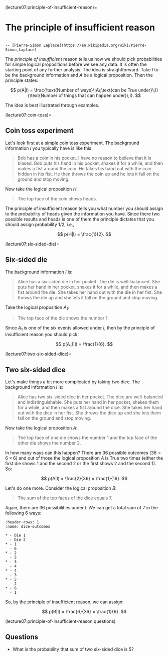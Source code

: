 (lecture07:principle-of-insufficient-reason)=
# The principle of insufficient reason

```{epigraph} The theory of chance consists in reducing all the events of the same kind to a certain number of cases equally possible, that is to say, to such as we may be equally undecided about in regard to their existence, and in determining the number of cases favorable to the event whose probability is sought. The ratio of this number to that of all the cases possible is the measure of this probability, which is thus simply a fraction whose numerator is the number of favorable cases and whose denominator is the number of all the cases possible.

-- [Pierre-Simon Laplace](https://en.wikipedia.org/wiki/Pierre-Simon_Laplace)
```

The *principle of insufficient* reason tells us how we should pick probabilities for simple logical propositions before we see any data.
It is often the starting point of any further analysis.
The idea is straightforward.
Take $I$ to be the background information and $A$ be a logical proposition.
Then the principle states:

$$
p(A|I) = \frac{\text{Number of ways}\;A\;\text{can be True under}\;I}{\text{Number of things that can happen under}\;I}.
$$

The idea is best illustrated through examples.

(lecture07:coin-toss)=
## Coin toss experiment
Let's look first at a simple coin toss experiment.
The background information $I$ you typically have is like this:
> Bob has a coin in his pocket. I have no reason to believe that it is biased. Bob puts his hand in his pocket, shakes it for a while, and then makes a fist around the coin. He takes his hand out with the coin hidden in his fist. He then throws the coin up and he lets it fall on the ground and stop moving.

Now take the logical proposition $H$:
> The top face of the coin shows heads.

The principle of insufficient reason tells you what number you should assign to the probability of heads given the information you have.
Since there two possible results and heads is one of them the principle dictates that you should assign probability $1/2$, i.e.,

$$
p(H|I) = \frac{1}{2}.
$$

(lecture07:six-sided-die)=
## Six-sided die
The background information $I$ is:
> Alice has a six-sided die in her pocket. The die is well-balanced. She puts her hand in her pocket, shakes it for a while, and then makes a fist around the die. She takes her hand out with the die in her fist. She throws the die up and she lets it fall on the ground and stop moving.

Take the logical proposition $A_1$:
> The top face of the die shows the number 1.

Since $A_1$ is one of the six events allowed under $I$, then by the principle of insufficient reason you should pick:

$$
p(A_1|I) = \frac{1}{6}.
$$

(lecture07:two-six-sided-dice)=
## Two six-sided dice
Let's make things a bit more complicated by taking two dice.
The background information $I$ is:
> Alice has two six-sided dice in her pocket. The dice are well-balanced and indistinguishable. She puts her hand in her pocket, shakes them for a while, and then makes a fist around the dice. She takes her hand out with the dice in her fist. She throws the dice up and she lets them fall on the ground and stop moving.

Now take the logical proposition $A$:
> The top face of one die shows the number $1$ and the top face of the other die shows the number $2$.

In how many ways can this happen? There are 36 possible outcomes ($36 = 6\times 6$) and out of those the logical proposition $A$ is True two times (either the first die shows $1$ and the second $2$ or the first shows $2$ and the second $1$).
So:

$$
p(A|I) = \frac{2}{36} = \frac{1}{16}.
$$

Let's do one more.
Consider the logical proposition $B$:
> The sum of the top faces of the dice equals $7$.

Again, there are $36$ possibilities under $I$.
We can get a total sum of $7$ in the following $6$ ways:

```{list-table} Outcomes of two six-sided dice experiment that sum to $7$.
:header-rows: 1
:name: dice-outcomes

* - Die 1
  - Die 2
* - 1
  - 6
* - 2
  - 5
* - 3
  - 4
* - 4
  - 3
* - 5
  - 2
* - 6
  - 1
```

So, by the principle of insufficient reason, we can assign:

$$
p(B|I) = \frac{6}{36} = \frac{1}{6}.
$$

(lecture07:principle-of-insufficient-reason:questions)
## Questions

+ What is the probability that sum of two six-sided dice is $5$?
